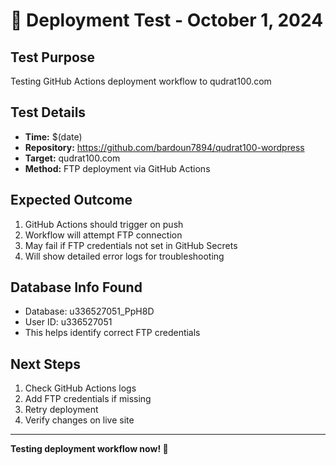 # 🧪 Deployment Test - October 1, 2024

## Test Purpose
Testing GitHub Actions deployment workflow to qudrat100.com

## Test Details
- **Time:** $(date)
- **Repository:** https://github.com/bardoun7894/qudrat100-wordpress
- **Target:** qudrat100.com
- **Method:** FTP deployment via GitHub Actions

## Expected Outcome
1. GitHub Actions should trigger on push
2. Workflow will attempt FTP connection
3. May fail if FTP credentials not set in GitHub Secrets
4. Will show detailed error logs for troubleshooting

## Database Info Found
- Database: u336527051_PpH8D
- User ID: u336527051
- This helps identify correct FTP credentials

## Next Steps
1. Check GitHub Actions logs
2. Add FTP credentials if missing
3. Retry deployment
4. Verify changes on live site

---

**Testing deployment workflow now! 🚀**